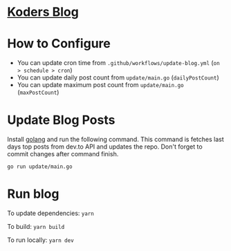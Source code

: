 # [Koders Blog](https://blog.koders.co)

# How to Configure

- You can update cron time from `.github/workflows/update-blog.yml` (`on > schedule > cron`)
- You can update daily post count from `update/main.go` (`dailyPostCount`)
- You can update maximum post count from `update/main.go` (`maxPostCount`)

# Update Blog Posts

Install [golang](hhttps://golang.org/doc/install) and run the following command. This command is fetches last days top posts from dev.to API and updates the repo. Don't forget to commit changes after command finish.

```
go run update/main.go
```

# Run blog

To update dependencies: `yarn`

To build: `yarn build`

To run locally: `yarn dev`
